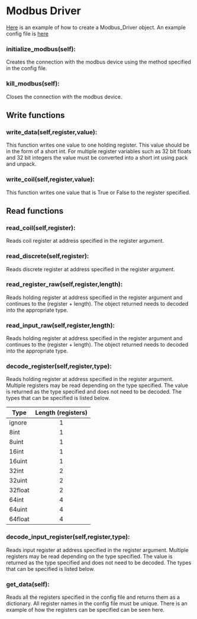 

# Modbus Driver

[Here](https://github.com/cweyandt/lbnl-data-drivers/blob/master/python/modbus/run_script.py) is an example of how to create a Modbus_Driver object. An example config
file is [here](https://github.com/cweyandt/lbnl-data-drivers/blob/master/python/modbus/config.yaml)

### initialize_modbus(self):
Creates the connection with the modbus device using the method specified in the
config file.

### kill_modbus(self):
Closes the connection with the modbus device.

## Write functions

### write_data(self,register,value):

This function writes one value to one holding register. This value should be in
the form of a short int. For multiple register variables such as 32 bit floats
and 32 bit integers the value must be converted into a short int using pack
and unpack.

### write_coil(self,register,value):

This function writes one value that is True or False to the register specified.

## Read functions

### read_coil(self,register):

Reads coil register at address specified in the register argument.

### read_discrete(self,register):

Reads discrete register at address specified in the register argument.

### read_register_raw(self,register,length):

Reads holding register at address specified in the register argument and
continues to the (register + length). The object returned needs to decoded into
the appropriate type.

### read_input_raw(self,register,length):

Reads holding register at address specified in the register argument and
continues to the (register + length). The object returned needs to decoded into
the appropriate type.

### decode_register(self,register,type):

Reads holding register at address specified in the register argument. Multiple
registers may be read depending on the type specified.  The value is returned
as the type specified and does not need to be decoded. The types that can be
specified is listed below.


|   Type          | Length (registers) |
| ------------- |:------------------:|
|        ignore |                  1 |
|          8int |                  1 |
|         8uint |                  1 |
|         16int |                  1 |
|        16uint |                  1 |
|         32int |                  2 |
|        32uint |                  2 |
|       32float |                  2 |
|         64int |                  4 |
|        64uint |                  4 |
|       64float |                  4 |

### decode_input_register(self,register,type):

Reads input register at address specified in the register argument. Multiple
registers may be read depending on the type specified.  The value is returned
as the type specified and does not need to be decoded. The types that can be
specified is listed below.

### get_data(self):

Reads all the registers specified in the config file and returns them as a
dictionary. All register names in the config file must be unique. There is an
example of how the registers can be specified can be seen here.
